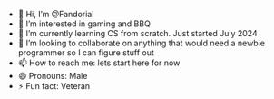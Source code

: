 - 👋 Hi, I’m @Fandorial
- 👀 I’m interested in gaming and BBQ
- 🌱 I’m currently learning CS from scratch. Just started July 2024
- 💞️ I’m looking to collaborate on anything that would need a newbie programmer so I can figure stuff out
- 📫 How to reach me: lets start here for now
- 😄 Pronouns: Male
- ⚡ Fun fact: Veteran

<!---
Fandorial/Fandorial is a ✨ special ✨ repository because its `README.md` (this file) appears on your GitHub profile.
You can click the Preview link to take a look at your changes.
--->
